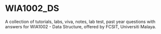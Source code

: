 # WIA1002_DS
A collection of tutorials, labs, viva, notes, lab test, past year questions with answers for WIA1002 - Data Structure, offered by FCSIT, Universiti Malaya.
